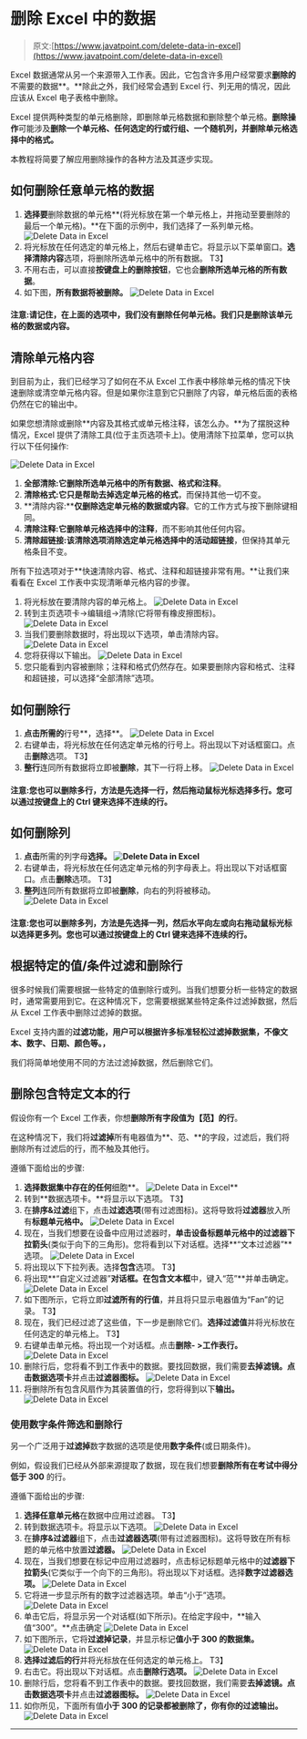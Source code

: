 # 删除 Excel 中的数据

> 原文:[https://www.javatpoint.com/delete-data-in-excel](https://www.javatpoint.com/delete-data-in-excel)

Excel 数据通常从另一个来源带入工作表。因此，它包含许多用户经常要求**删除的**不需要的数据**。**除此之外，我们经常会遇到 Excel 行、列无用的情况，因此应该从 Excel 电子表格中删除。

Excel 提供两种类型的单元格删除，即删除单元格数据和删除整个单元格。**删除操作**可能涉及**删除一个单元格、任何选定的行或行组、一个随机列，并删除单元格选择中的格式。**

本教程将简要了解应用删除操作的各种方法及其逐步实现。

## 如何删除任意单元格的数据

1.  **选择要**删除数据的单元格**(将光标放在第一个单元格上，并拖动至要删除的最后一个单元格)。**在下面的示例中，我们选择了一系列单元格。
    ![Delete Data in Excel](img/212f58a5876e055b6f5a0fbf15a6aab9.png)
2.  将光标放在任何选定的单元格上，然后右键单击它。将显示以下菜单窗口。**选择清除内容**选项，将删除所选单元格中的所有数据。
    T3】
3.  不用右击，可以直接**按键盘上的删除按钮**，它也会**删除所选单元格的所有数据**。
4.  如下图，**所有数据将被删除。**
    ![Delete Data in Excel](img/92c1f116a09b278b5939ce87eeacc720.png)

#### 注意:请记住，在上面的选项中，我们没有删除任何单元格。我们只是删除该单元格的数据或内容。

## 清除单元格内容

到目前为止，我们已经学习了如何在不从 Excel 工作表中移除单元格的情况下快速删除或清空单元格内容。但是如果你注意到它只删除了内容，单元格后面的表格仍然在它的输出中。

如果您想清除或删除**内容及其格式或单元格注释，该怎么办。**为了摆脱这种情况，Excel 提供了清除工具(位于主页选项卡上)。使用清除下拉菜单，您可以执行以下任何操作:

![Delete Data in Excel](img/489baeef9887c5d4a33d41d2947f613b.png)

1.  **全部清除:**它**删除所选单元格中的所有数据、格式和注释**。
2.  **清除格式:**它只是帮助去掉**选定单元格的格式**，而保持其他一切不变。
3.  **清除内容:****仅删除选定单元格的数据或内容**。它的工作方式与按下删除键相同。
4.  **清除注释:**它**删除单元格选择中的注释**，而不影响其他任何内容。
5.  **清除超链接:**该清除选项**消除选定单元格选择中的活动超链接**，但保持其单元格条目不变。

所有下拉选项对于**快速清除内容、格式、注释和超链接非常有用。**让我们来看看在 Excel 工作表中实现清晰单元格内容的步骤。

1.  将光标放在要清除内容的单元格上。
    ![Delete Data in Excel](img/8f67d95d803d690136764c7d6400f189.png)
2.  转到主页选项卡->编辑组->清除(它将带有橡皮擦图标)。
    ![Delete Data in Excel](img/786985795bf3c25723e98205f2b96c17.png)
3.  当我们要删除数据时，将出现以下选项，单击清除内容。
    ![Delete Data in Excel](img/b785101b0bcdfdac05ee8e08cd515f39.png)
4.  您将获得以下输出。
    ![Delete Data in Excel](img/9b89aacbdd0ff05de66a2b2b0d444aa7.png)
5.  您只能看到内容被删除；注释和格式仍然存在。如果要删除内容和格式、注释和超链接，可以选择“全部清除”选项。

## 如何删除行

1.  **点击所需的**行号**，选择**。
    ![Delete Data in Excel](img/ccc674dec19ced8b2ad573b489794f5c.png)
2.  右键单击，将光标放在任何选定单元格的行号上。将出现以下对话框窗口。点击**删除**选项。
    T3】
3.  **整行**连同所有数据将立即被**删除**，其下一行将上移。
    ![Delete Data in Excel](img/b9dc5c05186853bd5879d08aba691460.png)

#### 注意:您也可以删除多行，方法是先选择一行，然后拖动鼠标光标选择多行。您可以通过按键盘上的 Ctrl 键来选择不连续的行。

## 如何删除列

1.  **点击**所需的列字母**选择。
    ![Delete Data in Excel](img/16885c62a0dc8a825a36218c4071a2ed.png)**
2.  右键单击，将光标放在任何选定单元格的列字母表上。将出现以下对话框窗口。点击**删除**选项。
    T3】
3.  **整列**连同所有数据将立即被**删除**，向右的列将被移动。
    ![Delete Data in Excel](img/012dcae803b95e501a8b1e46955c1178.png)

#### 注意:您也可以删除多列，方法是先选择一列，然后水平向左或向右拖动鼠标光标以选择更多列。您也可以通过按键盘上的 Ctrl 键来选择不连续的行。

## 根据特定的值/条件过滤和删除行

很多时候我们需要根据一些特定的值删除行或列。当我们想要分析一些特定的数据时，通常需要用到它。在这种情况下，您需要根据某些特定条件过滤掉数据，然后从 Excel 工作表中删除过滤掉的数据。

Excel 支持内置的**过滤功能，用户可以根据许多标准轻松过滤掉数据集，不像文本、数字、日期、颜色等。，**

我们将简单地使用不同的方法过滤掉数据，然后删除它们。

## 删除包含特定文本的行

假设你有一个 Excel 工作表，你想**删除所有字段值为【范】的行**。

在这种情况下，我们将**过滤掉**所有电器值为**、范、**的字段，过滤后，我们将删除所有过滤后的行，而不触及其他行。

遵循下面给出的步骤:

1.  **选择数据集中存在的任何**细胞**。
    ![Delete Data in Excel](img/cb3901a64bfd6abdfa7dd8cc1715eb2f.png)**
2.  转到**数据选项卡。**将显示以下选项。
    T3】
3.  在**排序&过滤**组下，点击**过滤选项**(带有过滤图标)。这将导致将**过滤器**放入所有**标题单元格中。**
    ![Delete Data in Excel](img/9a35aede894e2c052fccea3da659a911.png)
4.  现在，当我们想要在设备中应用过滤器时，**单击设备标题单元格中的过滤器下拉箭头**(类似于向下的三角形)。您将看到以下对话框。选择**“文本过滤器”**选项。
    ![Delete Data in Excel](img/a4a316d146c8c5c2030746e3da2db6b8.png)
5.  将出现以下下拉列表。选择**包含**选项。
    T3】
6.  将出现**“自定义过滤器”**对话框。在包含文本框**中，键入“范”**并单击确定。
    ![Delete Data in Excel](img/45c5613aee6bf75604b405df4044a614.png)
7.  如下图所示，它将立即**过滤所有的行值**，并且将只显示电器值为“Fan”的记录。
    T3】
8.  现在，我们已经过滤了这些值，下一步是删除它们。**选择过滤值**并将光标放在任何选定的单元格上。
    T3】
9.  右键单击单元格。将出现一个对话框。点击**删除- >工作表行。**
    ![Delete Data in Excel](img/b6069911d827cf0befd53196512d5829.png)
10.  删除行后，您将看不到工作表中的数据。要找回数据，我们需要**去掉滤镜。**点击**数据选项卡**并点击**过滤器图标。**
    ![Delete Data in Excel](img/f7f938e5f30763ff10cae85d718a9495.png)
11.  将删除所有包含风扇作为其装置值的行，您将得到以下**输出。**
    ![Delete Data in Excel](img/1be896c0e5930ba98a983965c17df54f.png)

### 使用数字条件筛选和删除行

另一个广泛用于**过滤掉**数字数据的选项是使用**数字条件**(或日期条件)。

例如，假设我们已经从外部来源提取了数据，现在我们想要**删除所有在考试中得分低于 300** 的行。

遵循下面给出的步骤:

1.  **选择任意单元格**在数据中应用过滤器。
    T3】
2.  转到数据选项卡。将显示以下选项。
    ![Delete Data in Excel](img/9d45a990df554a02660968a6bd6bf1f7.png)
3.  在**排序&过滤器**组下，点击**过滤器选项**(带有过滤器图标)。这将导致在所有标题的单元格中放置**过滤器。**
    ![Delete Data in Excel](img/acb2ce88134fbfa2b49ca7e26767eb31.png)
4.  现在，当我们想要在标记中应用过滤器时，点击标记标题单元格中的**过滤器下拉箭头**(它类似于一个向下的三角形)。将出现以下对话框。选择**数字过滤器选项。**
    ![Delete Data in Excel](img/9b6194bf6431fd4d393a79f9ca0d32cf.png)
5.  它将进一步显示所有的数字过滤器选项。单击“小于”选项。
    ![Delete Data in Excel](img/85b535efae30f9d0df191eb30549101d.png)
6.  单击它后，将显示另一个对话框(如下所示)。在给定字段中，**输入值“300”。**点击确定
    ![Delete Data in Excel](img/d4e885080bc90c3aa73af3643fd62e99.png)
7.  如下图所示，它将**过滤掉记录**，并显示标记**值小于 300 的数据集。**
    ![Delete Data in Excel](img/f33522f0874fd356f55fc11128cc8c37.png)
8.  **选择过滤后的行**并将光标放在任何选定的单元格上。
    T3】
9.  右击它。将出现以下对话框。点击**删除行选项。**
    ![Delete Data in Excel](img/0f3c153ed6cb58481e6d8ff0c465bf1f.png)
10.  删除行后，您将看不到工作表中的数据。要找回数据，我们需要**去掉滤镜。**点击**数据选项卡**并点击**过滤器图标。**
    ![Delete Data in Excel](img/9d4d05f8b88e5987d0897dc083232009.png)
11.  如你所见，下面所有值**小于 300 的记录都被删除了，**你有你的**过滤输出。**
    ![Delete Data in Excel](img/1a2575db551c920e36e810eb4e846c3b.png)

* * *